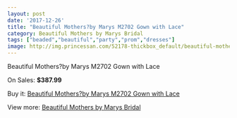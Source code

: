 ```yaml
---
layout: post
date: '2017-12-26'
title: "Beautiful Mothers?by Marys M2702 Gown with Lace"
category: Beautiful Mothers by Marys Bridal
tags: ["beaded","beautiful","party","prom","dresses"]
image: http://img.princessan.com/52178-thickbox_default/beautiful-mothersby-marys-m2702-gown-with-lace.jpg
---
```

Beautiful Mothers?by Marys M2702 Gown with Lace

On Sales: **$387.99**
<a href="https://www.princessan.com/en/beautiful-mothers-by-marys-bridal/23536-beautiful-mothersby-marys-m2702-gown-with-lace.html"><amp-img layout="responsive" width="600" height="600" src="//img.princessan.com/52178-thickbox_default/beautiful-mothersby-marys-m2702-gown-with-lace.jpg" alt="Beautiful Mothers?by Marys M2702 Gown with Lace 0" /></a>
<a href="https://www.princessan.com/en/beautiful-mothers-by-marys-bridal/23536-beautiful-mothersby-marys-m2702-gown-with-lace.html"><amp-img layout="responsive" width="600" height="600" src="//img.princessan.com/52180-thickbox_default/beautiful-mothersby-marys-m2702-gown-with-lace.jpg" alt="Beautiful Mothers?by Marys M2702 Gown with Lace 1" /></a>
<a href="https://www.princessan.com/en/beautiful-mothers-by-marys-bridal/23536-beautiful-mothersby-marys-m2702-gown-with-lace.html"><amp-img layout="responsive" width="600" height="600" src="//img.princessan.com/52179-thickbox_default/beautiful-mothersby-marys-m2702-gown-with-lace.jpg" alt="Beautiful Mothers?by Marys M2702 Gown with Lace 2" /></a>

Buy it: [Beautiful Mothers?by Marys M2702 Gown with Lace](https://www.princessan.com/en/beautiful-mothers-by-marys-bridal/23536-beautiful-mothersby-marys-m2702-gown-with-lace.html "Beautiful Mothers?by Marys M2702 Gown with Lace")

View more: [Beautiful Mothers by Marys Bridal](https://www.princessan.com/en/206-beautiful-mothers-by-marys-bridal "Beautiful Mothers by Marys Bridal")